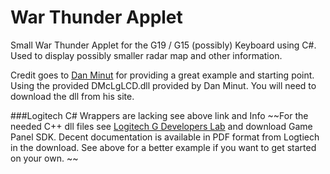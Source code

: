 # War Thunder Applet
Small War Thunder Applet for the G19 / G15 (possibly) Keyboard using C#. Used to display possibly smaller radar map and other information.

Credit goes to [Dan Minut](http://www.mangareader.com/dmclglcd.html) for providing a great example and starting point. Using the provided DMcLgLCD.dll provided by Dan Minut. You will need to download the dll from his site.


###Logitech C# Wrappers are lacking see above link and Info
~~For the needed  C++ dll files see [Logitech G Developers Lab](http://gaming.logitech.com/en-us/developers) and download Game Panel SDK.
Decent documentation is available in PDF format from Logtiech in the download. See above for a better example if you want to get started on your own. ~~

